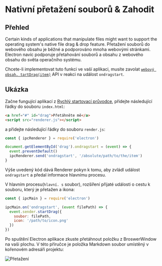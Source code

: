 # Nativní přetažení souborů & Zahodit

## Přehled

Certain kinds of applications that manipulate files might want to support the operating system's native file drag & drop feature. Přetažení souborů do webového obsahu je běžné a podporováno mnoha webovými stránkami. Electron navíc podporuje přetahování souborů a obsahu z webového obsahu do světa operačního systému.

Chcete-li implementovat tuto funkci ve vaší aplikaci, musíte zavolat [`webový obsah. tartDrag(item)`](../api/web-contents.md#contentsstartdragitem) API v reakci na událost `ondragstart`.

## Ukázka

Začne fungující aplikací z [Rychlý startovací průvodce](quick-start.md), přidejte následující řádky do souboru `index.html`:

```html
<a href="#" id="drag">Přetáhněte mě</a>
<script src="renderer.js"></script>
```

a přidejte následující řádky do souboru `render.js`:

```js
const { ipcRenderer } = require('electron')

document.getElementById('drag').ondragstart = (event) => {
  event.preventDefault()
  ipcRenderer.send('ondragstart', '/absolute/path/to/the/item')
}
```

Výše uvedený kód dává Renderer pokyn k tomu, aby zvládl událost `ondragstart` a předal informace hlavnímu procesu.

V hlavním procesu(`hlavní. s` soubor), rozšíření přijaté události o cestu k souboru, který je přetažen a ikona:

```javascript
const { ipcMain } = require('electron')

ipcMain.on('ondragstart', (event filePath) => {
  event.sender.startDrag({
    soubor: filePath,
    icon: '/path/to/icon.png'
  })
})
```

Po spuštění Electron aplikace zkuste přetáhnout položku z BroswerWindow na vaši plochu. V této příručce je položka Markdown soubor umístěný v kořenovém adresáři projektu:

![Přetažení](../images/drag-and-drop.gif)
